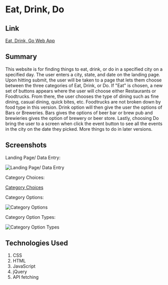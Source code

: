 # Eat, Drink, Do

## Link

[Eat, Drink, Go Web App](file:///Users/WillShaughnessy/Desktop/Thinkful_Projects/API-capstone/index.html)

## Summary

This website is for finding things to eat, drink, or do in a specified city on a specified day. The user enters a city, state, and date 
on the landing page. Upon hitting submit, the user will be taken to a page that lets them choose between the three categories of Eat, Drink,
or Do. If "Eat" is chosen, a new set of buttons appears where the user will choose either Restaurants or Foodtrucks. From there, the user
chooses the type of dining such as fine dining, casual dining, quick bites, etc. Foodtrucks are not broken down by food type in this version.
Drink option will then give the user the options of Bars or Breweries. Bars gives the options of beer bar or brew pub and brewieries gives
the option of brewery or beer store. Lastly, choosing Do bring the user to a screen when click the event button to see all the events in the
city on the date they picked. More things to do in later versions.

## Screenshots
Landing Page/ Data Entry:

![Landing Page/ Data Entry](Desktop/Thinkful_Projects/API-capstone/Screenshots_for_README/category_option_buttons.jpg)

Category Choices:

[Category Choices](Desktop/Thinkful_Projects/API-capstone/Screenshots_for_README/category_option_buttons.jpg)

Category Options:

![Category Options](Desktop/Thinkful_Projects/API-capstone/Screenshots_for_README/category_option_buttons.jpg)

Category Option Types:

![Category Option Types](Desktop/Thinkful_Projects/API-capstone/Screenshots_for_README/category_option_buttons.jpg)

## Technologies Used

1. CSS
2. HTML
3. JavaScript
4. jQuery
5. API fetching



